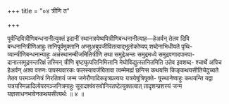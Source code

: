 +++
title = "०४ त्रीणि त"

+++

पूर्वन्दिवित्रीणिबन्धनानीत्युक्तं इदानीं स्थानत्रयेष्वपित्रीणिबन्धनानीत्याह—हेअर्वन् तेतव दिवि बन्धनानित्रीणिआहुः तानिपूर्वमुक्तानि अप्सुअबुपजीवितत्वाद्भूलोकोप्यप् शब्देनाभिधीयते पृथि- व्यान्त्रीणिबन्धनान्याहुः अन्नंस्थानम्बीजमितित्रीणि तथा समुद्रेअन्तः समुद्रमध्ये समुद्रवणादपामपा- दानात्समुद्रमन्तरिक्षं तस्मिन् त्रीणि बृष्ट्युत्पत्तिनिमित्तानि मेघोविद्युत्स्तनितमिति उतेव इवशब्द- श्चार्थे अपिच हेअर्वन् अश्व वरुणः पापस्यवारकः फलस्यावर्जयितावा त्वम्मेमह्यं छन्त्सि कथयसि किङ्कथयसीतिचेदुच्यते तेतव परमञ्जनित्रं निरतिशयं जन्म जनेरौणादिकइत्रप्रत्ययः यत्रयेषुत्रिषूक्ते- षूस्थानेष्वाहुः कथयन्ति यद्वा यत्रयस्मिन्नादित्येपरमञ्जनित्रमाहुः सूरादश्वंवसवोनिरतष्टेत्युक्तत्वात् तादृशम्प्रशस्यं जन्म यज्ञसाधनभावेनकथयसीत्यर्थः ॥ ४ ॥